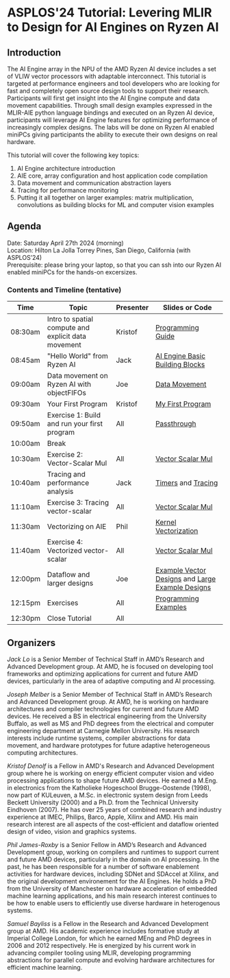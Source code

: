# ASPLOS'24 Tutorial: Levering MLIR to Design for AI Engines on Ryzen AI

## Introduction

The AI Engine array in the NPU of the AMD Ryzen AI device includes a set of VLIW vector processors with adaptable interconnect. This tutorial is targeted at performance engineers and tool developers who are looking for fast and completely open source design tools to support their research. Participants will first get insight into the AI Engine compute and data movement capabilities. Through small design examples expressed in the MLIR-AIE python language bindings and executed on an Ryzen AI device, participants will leverage AI Engine features for optimizing performance of increasingly complex designs. The labs will be done on Ryzen AI enabled miniPCs giving participants the ability to execute their own designs on real hardware.


This tutorial will cover the following key topics:
1. AI Engine architecture introduction 
1. AIE core, array configuration and host application code compilation
1. Data movement and communication abstraction layers
1. Tracing for performance monitoring
1. Putting it all together on larger examples: matrix multiplication, convolutions as building blocks for ML and computer vision examples 

## Agenda

Date: Saturday April 27th 2024 (morning)  
Location: Hilton La Jolla Torrey Pines, San Diego, California (with ASPLOS’24)  
Prerequisite: please bring your laptop, so that you can ssh into our Ryzen AI enabled miniPCs for the hands-on excersizes.

### Contents and Timeline (tentative)

| Time | Topic | Presenter | Slides or Code |
|------|-------|-----------|----------------|
| 08:30am | Intro to spatial compute and explicit data movement | Kristof | [Programming Guide](../../programming_guide/) |
| 08:45am | "Hello World" from Ryzen AI | Jack | [AI Engine Basic Building Blocks](../../programming_guide/section-1/) |
| 09:00am | Data movement on Ryzen AI with objectFIFOs | Joe | [Data Movement](../../programming_guide/section-2/) |
| 09:30am | Your First Program | Kristof | [My First Program](../../programming_guide/section-3) |
| 09:50am | Exercise 1: Build and run your first program | All | [Passthrough](../../programming_examples/basic/passthrough_kernel/) |
| 10:00am | Break | | |
| 10:30am | Exercise 2: Vector-Scalar Mul | All | [Vector Scalar Mul](../../programming_examples/basic/vector_scalar_mul/) |
| 10:40am | Tracing and performance analysis | Jack | [Timers](../../programming_guide/section-4/section-4a/) and [Tracing](../../programming_guide/section-4/section-4b/) |
| 11:10am | Exercise 3: Tracing vector-scalar | All | [Vector Scalar Mul](../../programming_examples/basic/vector_scalar_mul/) |
| 11:30am | Vectorizing on AIE | Phil | [Kernel Vectorization](../../programming_guide/section-4/section-4c/) |
| 11:40am | Exercise 4: Vectorized vector-scalar | All | [Vector Scalar Mul](../../programming_examples/basic/vector_scalar_mul/) |
| 12:00pm | Dataflow and larger designs | Joe | [Example Vector Designs](../../programming_guide/section-5/) and [Large Example Designs](../../programming_guide/section-6/) |
| 12:15pm | Exercises | All | [Programming Examples](../../programming_examples/) |
| 12:30pm | Close Tutorial | All | |


## Organizers

*Jack Lo* is a Senior Member of Technical Staff in AMD’s Research and Advanced Development group. At AMD, he is focused on developing tool frameworks and optimizing applications for current and future AMD devices, particularly in the area of adaptive computing and AI processing. 

*Joseph Melber* is a Senior Member of Technical Staff in AMD’s Research and Advanced Development group. At AMD, he is working on hardware architectures and compiler technologies for current and future AMD devices. He received a BS in electrical engineering from the University Buffalo, as well as MS and PhD degrees from the electrical and computer engineering department at Carnegie Mellon University. His research interests include runtime systems, compiler abstractions for data movement, and hardware prototypes for future adaptive heterogeneous computing architectures.

*Kristof Denolf* is a Fellow in AMD's Research and Advanced Development group where he is working on energy efficient computer vision and video processing applications to shape future AMD devices. He earned a M.Eng. in electronics from the Katholieke Hogeschool Brugge-Oostende (1998), now part of KULeuven, a M.Sc. in electronic system design from Leeds Beckett University (2000) and a Ph.D. from the Technical University Eindhoven (2007). He has over 25 years of combined research and industry experience at IMEC, Philips, Barco, Apple, Xilinx and AMD. His main research interest are all aspects of the cost-efficient and dataflow oriented design of video, vision and graphics systems.

*Phil James-Roxby* is a Senior Fellow in AMD’s Research and Advanced Development group, working on compilers and runtimes to support current and future AMD devices, particularly in the domain on AI processing.  In the past, he has been responsible for a number of software enablement activities for hardware devices, including SDNet and SDAccel at Xilinx, and the original development environement for the AI Engines.  He holds a PhD from the University of Manchester on hardware acceleration of embedded machine learning applications, and his main research interest continues to be how to enable users to efficiently use diverse hardware in heterogenous systems.

*Samuel Bayliss* is a Fellow in the Research and Advanced Development group at AMD. His academic experience includes formative study at Imperial College London, for which he earned MEng and PhD degrees in 2006 and 2012 respectively. He is energized by his current work in advancing compiler tooling using MLIR, developing programming abstractions for parallel compute and evolving hardware architectures for efficient machine learning.